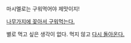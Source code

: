 마시멜로는 구워먹어야 제맛이지!

[나무가지에 꽂아서 구워먹는다.](https://www.youtube.com/watch?v=gctM6ibvC_0)

별로 먹고 싶은 생각이 없다. 먹지 않고 [다시 돌아온다.](../marshmallow.md)